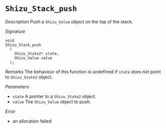 # `Shizu_Stack_push`

*Description*
Push a `Shizu_Value` object on the top of the stack.

*Signature*
```
void
Shizu_Stack_push
  (
    Shizu_State2* state,
    Shizu_Value value
  );
```

*Remarks*
The behaviour of this function is undefined if `state` does not point to `Shizu_State2` object.

*Parameters*
- `state` A pointer to a `Shizu_State2` object.
- `value` The `Shizu_Value` object to push.

*Error*
- an allocation failed
